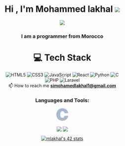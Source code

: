 <div align="center">
<h1 align="center"><b>Hi , I'm Mohammed lakhal </b><img src="https://media.giphy.com/media/hvRJCLFzcasrR4ia7z/giphy.gif" width="35"></h1>
<!--  -->
<p align="center">
  <a href="https://github.com/DenverCoder1/readme-typing-svg"><img src="https://readme-typing-svg.herokuapp.com?font=Time+New+Roman&color=cyan&size=25&center=true&vCenter=true&width=600&height=100&lines=Assalamu+O+Alaikum+Warahmatullah..&hearts;++;I'm+A+Computer+Science+Student,;Student+in+1337+UM6P+RABAT,;Active+Learner/Researcher,;Love+to+learn+new+stuffs..<3"></a>
</p>
<h3 align="center">I am a programmer from Morocco</h3>

# 💻 Tech Stack
 ![HTML5](https://img.shields.io/badge/html5-%23E34F26.svg?style=for-the-badge&logo=html5&logoColor=white)
![CSS3](https://img.shields.io/badge/css3-%231572B6.svg?style=for-the-badge&logo=css3&logoColor=white)
![JavaScript](https://img.shields.io/badge/javascript-%23323330.svg?style=for-the-badge&logo=javascript&logoColor=%23F7DF1E)
![React](https://img.shields.io/badge/react-%2320232a.svg?style=for-the-badge&logo=react&logoColor=%2361DAFB)
![Python](https://img.shields.io/badge/python-3670A0?style=for-the-badge&logo=python&logoColor=ffdd54)
![C](https://img.shields.io/badge/c-%2300599C.svg?style=for-the-badge&logo=c&logoColor=white)<br/>
![PHP](https://img.shields.io/badge/php-%23777BB4.svg?style=for-the-badge&logo=php&logoColor=white)
![Laravel](https://img.shields.io/badge/laravel-%23FF2D20.svg?style=for-the-badge&logo=laravel&logoColor=white)
<br/>
 📫 How to reach me **simohamedlakhal1@gmail.com**

<h3>Languages and Tools:</h3>


<p> <a href="https://www.cprogramming.com/" target="_blank" rel="noreferrer"> <img src="https://raw.githubusercontent.com/devicons/devicon/master/icons/c/c-original.svg" alt="c" width="40" height="40"/> </a> </p>


<a>
  <img align="center" width="55%" src="https://github-readme-stats.vercel.app/api?username=simolkh-04&count_private=true&show_icons=true&theme=tokyonight" />
</a>


<a>
    <img align="center"width="55%" src="https://github-readme-stats.vercel.app/api/top-langs/?username=simolkh-04&layout=compact&theme=aura&langs_count=9" />
</a>






[![mlakhal's 42 stats](https://badge.mediaplus.ma/binary/mlakhal)](https://github.com/oakoudad/badge42)
